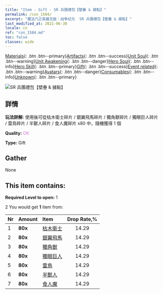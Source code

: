 ```yaml
---
title: "Item - Gift - SR 兵團禮包【壁壘 & 據點】"
permalink: /con_1584/
excerpt: "魔法门之英雄无敌：战争纪元  SR 兵團禮包【壁壘 & 據點】"
last_modified_at: 2021-06-30
locale: cn
ref: "con_1584.md"
toc: false
classes: wide
---
```

 [Materials](/ItemsCN/){: .btn .btn--primary}[Artifacts](/ItemsCN/Artifacts/){: .btn .btn--success}[Unit Soul](/ItemsCN/UnitSoul/){: .btn .btn--warning}[Unit Awakening](/ItemsCN/UnitAwakening/){: .btn .btn--danger}[Hero Soul](/ItemsCN/HeroSoul/){: .btn .btn--info}[Hero Skill](/ItemsCN/HeroSkill/){: .btn .btn--primary}[Gift](/ItemsCN/Gift/){: .btn .btn--success}[Event related](/ItemsCN/Events/){: .btn .btn--warning}[Avatars](/ItemsCN/Avatars/){: .btn .btn--danger}[Consumables](/ItemsCN/Consumables/){: .btn .btn--info}[Unknown](/ItemsCN/Unknown/){: .btn .btn--primary}

 ![SR 兵團禮包【壁壘 & 據點】](/images/t/i_907200.png)

## 詳情
 **玩法詳解:** 使用後可從枯木衛士碎片 / 銀翼飛馬碎片 / 獨角獸碎片 / 獨眼巨人碎片 / 雷鳥碎片 / 半獸人碎片 / 食人魔碎片 x80 中，隨機獲得 1 個

 **Quality:** <span style="color: #DA70D6">OK</span>

 **Type:** Gift

## Gather

  None

## This item contains:

 **Required Level to open:** 1

 2 You would get **1** item  from:

  | Nr | Amount |     Item    | Drop Rate,% |
  |:---|:-------|:------------|:---------:|
  | 1 |  **80x** | [枯木衛士](/cn/Items/unt_203/) | 14.29 | 
  | 2 |  **80x** | [銀翼飛馬](/cn/Items/unt_202/) | 14.29 | 
  | 3 |  **80x** | [獨角獸](/cn/Items/unt_204/) | 14.29 | 
  | 4 |  **80x** | [獨眼巨人](/cn/Items/unt_222/) | 14.29 | 
  | 5 |  **80x** | [雷鳥](/cn/Items/unt_221/) | 14.29 | 
  | 6 |  **80x** | [半獸人](/cn/Items/unt_219/) | 14.29 | 
  | 7 |  **80x** | [食人魔](/cn/Items/unt_220/) | 14.29 | 
